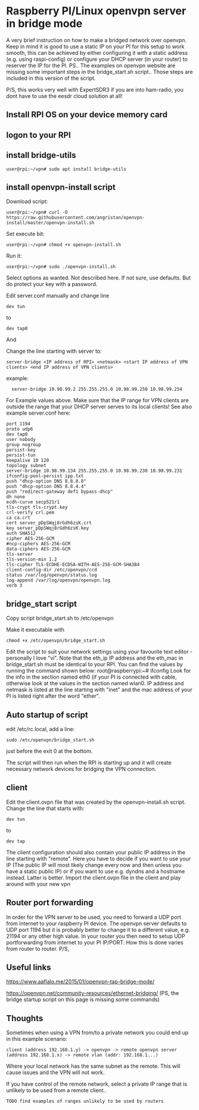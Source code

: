 # Raspberry PI/Linux openvpn server in bridge mode
A very brief instruction on how to make a bridged network over openvpn. Keep in mind it is good to use a static IP on your PI for this setup to work smooth, this can be achieved by either configuring it with a static address (e.g. using raspi-config) or configure your DHCP server (in your router) to reserver the IP for the PI.
PS.. The examples on openvpn website are missing some important steps in the bridge_start.sh script.. Those steps are included in this version of the script.

P/S, this works very well with ExpertSDR3 if you are into ham-radio, you dont have to use the eesdr cloud solution at all! 

## Install RPI OS on your device memory card

## logon to your RPI

## install bridge-utils
```
user@rpi:~/vpn# sudo apt install bridge-utils
```
## install openvpn-install script
Download script:
```
user@rpi:~/vpn# curl -O https://raw.githubusercontent.com/angristan/openvpn-install/master/openvpn-install.sh
```
Set execute bit:
```
user@rpi:~/vpn# chmod +x openvpn-install.sh
```
Run it:
```
user@rpi:~/vpn# sudo ./openvpn-install.sh
```
Select options as wanted. Not described here. If not sure, use defaults. But do protect your key with a password.

Edit server.conf manually and change line 
```
dev tun
```
to
```
dev tap0
```

And

Change the line starting with server to:
```
server-bridge <IP address of RPI> <netmask> <start IP address of VPN clients> <end IP address of VPN clients>
```
example:
```
  server-bridge 10.98.99.2 255.255.255.0 10.98.99.250 10.98.99.254
```
For Example values above. Make sure that the IP range for VPN clients are outside the range that your DHCP server serves to its local clients!
See also example server.conf here:
```
port 1194
proto udp6
dev tap0
user nobody
group nogroup
persist-key
persist-tun
keepalive 10 120
topology subnet
server-bridge 10.98.99.134 255.255.255.0 10.98.99.230 10.98.99.231
ifconfig-pool-persist ipp.txt
push "dhcp-option DNS 8.8.8.8"
push "dhcp-option DNS 8.8.4.4"
push "redirect-gateway def1 bypass-dhcp"
dh none
ecdh-curve secp521r1
tls-crypt tls-crypt.key
crl-verify crl.pem
ca ca.crt
cert server_pDpSWqj8rGdh6zsK.crt
key server_pDpSWqj8rGdh6zsK.key
auth SHA512
cipher AES-256-GCM
#ncp-ciphers AES-256-GCM
data-ciphers AES-256-GCM
tls-server
tls-version-min 1.2
tls-cipher TLS-ECDHE-ECDSA-WITH-AES-256-GCM-SHA384
client-config-dir /etc/openvpn/ccd
status /var/log/openvpn/status.log
log-append /var/log/openvpn/openvpn.log
verb 3
```
## bridge_start script
Copy script bridge_start.sh to /etc/openvpn

Make it executable with 
```
chmod +x /etc/openvpn/bridge_start.sh
```
Edit the script to suit your network settings using your favourite text editor - personally I love "vi".
Note that the eth_ip IP address and the eth_mac in bridge_start.sh must be identical to your RPI. You can find the values by running the command shown below:
root@raspberrypi:~# ifconfig
Look for the info in the section named eth0 (if your PI is connected with cable, otherwise look at the values in the section named wlan0.
IP address and netmask is listed at the line starting with "inet" and the mac address of your PI is listed right after the word "ether". 

## Auto startup of script
edit /etc/rc.local, add a line:
```
sudo /etc/openvpn/bridge_start.sh
```

just before the exit 0 at the bottom.

The script will then run when the RPI is starting up and it will create necessary network devices for bridging the VPN connection.

## client
Edit the client.ovpn file that was created by the openvpn-install.sh script. Change the line that starts with:
```
dev tun
```
to 
```
dev tap
```
The client configuration should also contain your public IP address in the line starting with "remote". Here you have to decide if you want to use your IP (The public IP will most likely change every now and then unless you have a static public IP) or if you want to use e.g. dyndns and a hostname instead. Latter is better.
Import the client.ovpn file in the client and play around with your new vpn
## Router port forwarding
In order for the VPN server to be used, you need to forward a UDP port from internet to your raspberry PI device. The openvpn server defaults to UDP port 1194 but it is probably better to change it to a different value, e.g. 21194 or any other high value.
In your router you then need to setup UDP portforwarding from internet to your PI IP/PORT. How this is done varies from router to router.
P/S, 

## Useful links
https://www.aaflalo.me/2015/01/openvpn-tap-bridge-mode/

https://openvpn.net/community-resources/ethernet-bridging/  (PS, the bridge startup script on this page is missing some commands)

## Thoughts
Sometimes when using a VPN from/to a private network you could end up in this example scenario:

```
client (address 192.168.1.y) -> openvpn -> remote openvpn server (address 192.168.1.x) -> remote vlan (addr: 192.168.1...)
```
Where your local network has the same subnet as the remote. This will cause issues and the VPN will not work. 

If you have control of the remote network, select a private IP range that is unlikely to be used from a remote client.. 
```
TODO find examples of ranges unlikely to be used by routers
```

